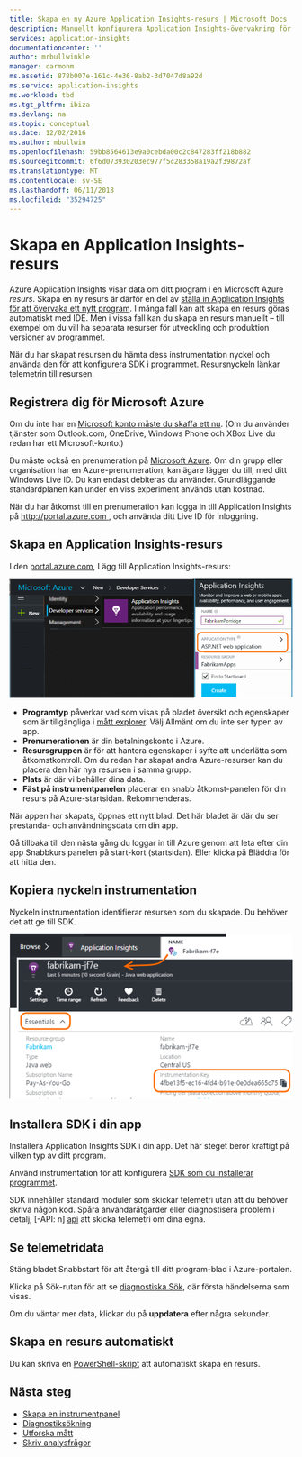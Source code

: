 ```yaml
---
title: Skapa en ny Azure Application Insights-resurs | Microsoft Docs
description: Manuellt konfigurera Application Insights-övervakning för ett nytt live program.
services: application-insights
documentationcenter: ''
author: mrbullwinkle
manager: carmonm
ms.assetid: 878b007e-161c-4e36-8ab2-3d7047d8a92d
ms.service: application-insights
ms.workload: tbd
ms.tgt_pltfrm: ibiza
ms.devlang: na
ms.topic: conceptual
ms.date: 12/02/2016
ms.author: mbullwin
ms.openlocfilehash: 59bb8564613e9a0cebda00c2c847283ff218b882
ms.sourcegitcommit: 6f6d073930203ec977f5c283358a19a2f39872af
ms.translationtype: MT
ms.contentlocale: sv-SE
ms.lasthandoff: 06/11/2018
ms.locfileid: "35294725"
---
```

# <a name="create-an-application-insights-resource"></a>Skapa en Application Insights-resurs
Azure Application Insights visar data om ditt program i en Microsoft Azure *resurs*. Skapa en ny resurs är därför en del av [ställa in Application Insights för att övervaka ett nytt program][start]. I många fall kan att skapa en resurs göras automatiskt med IDE. Men i vissa fall kan du skapa en resurs manuellt – till exempel om du vill ha separata resurser för utveckling och produktion versioner av programmet.

När du har skapat resursen du hämta dess instrumentation nyckel och använda den för att konfigurera SDK i programmet. Resursnyckeln länkar telemetrin till resursen.

## <a name="sign-up-to-microsoft-azure"></a>Registrera dig för Microsoft Azure
Om du inte har en [Microsoft konto måste du skaffa ett nu](http://live.com). (Om du använder tjänster som Outlook.com, OneDrive, Windows Phone och XBox Live du redan har ett Microsoft-konto.)

Du måste också en prenumeration på [Microsoft Azure](http://azure.com). Om din grupp eller organisation har en Azure-prenumeration, kan ägare lägger du till, med ditt Windows Live ID. Du kan endast debiteras du använder. Grundläggande standardplanen kan under en viss experiment används utan kostnad.

När du har åtkomst till en prenumeration kan logga in till Application Insights på [ http://portal.azure.com ](https://portal.azure.com), och använda ditt Live ID för inloggning.

## <a name="create-an-application-insights-resource"></a>Skapa en Application Insights-resurs
I den [portal.azure.com](https://portal.azure.com), Lägg till Application Insights-resurs:

![Klicka på Nytt, Application Insights](./media/app-insights-create-new-resource/01-new.png)

* **Programtyp** påverkar vad som visas på bladet översikt och egenskaper som är tillgängliga i [mått explorer][metrics]. Välj Allmänt om du inte ser typen av app.
* **Prenumerationen** är din betalningskonto i Azure.
* **Resursgruppen** är för att hantera egenskaper i syfte att underlätta som åtkomstkontroll. Om du redan har skapat andra Azure-resurser kan du placera den här nya resursen i samma grupp.
* **Plats** är där vi behåller dina data.
* **Fäst på instrumentpanelen** placerar en snabb åtkomst-panelen för din resurs på Azure-startsidan. Rekommenderas.

När appen har skapats, öppnas ett nytt blad. Det här bladet är där du ser prestanda- och användningsdata om din app. 

Gå tillbaka till den nästa gång du loggar in till Azure genom att leta efter din app Snabbkurs panelen på start-kort (startsidan). Eller klicka på Bläddra för att hitta den.

## <a name="copy-the-instrumentation-key"></a>Kopiera nyckeln instrumentation
Nyckeln instrumentation identifierar resursen som du skapade. Du behöver det att ge till SDK.

![Klicka på Essentials, nyckeln Instrumentation CTRL + C](./media/app-insights-create-new-resource/02-props.png)

## <a name="install-the-sdk-in-your-app"></a>Installera SDK i din app
Installera Application Insights SDK i din app. Det här steget beror kraftigt på vilken typ av ditt program. 

Använd instrumentation för att konfigurera [SDK som du installerar programmet][start].

SDK innehåller standard moduler som skickar telemetri utan att du behöver skriva någon kod. Spåra användaråtgärder eller diagnostisera problem i detalj, [-API: n] [ api] att skicka telemetri om dina egna.

## <a name="monitor"></a>Se telemetridata
Stäng bladet Snabbstart för att återgå till ditt program-blad i Azure-portalen.

Klicka på Sök-rutan för att se [diagnostiska Sök][diagnostic], där första händelserna som visas. 

Om du väntar mer data, klickar du på **uppdatera** efter några sekunder.

## <a name="creating-a-resource-automatically"></a>Skapa en resurs automatiskt
Du kan skriva en [PowerShell-skript](app-insights-powershell.md) att automatiskt skapa en resurs.

## <a name="next-steps"></a>Nästa steg
* [Skapa en instrumentpanel](app-insights-dashboards.md)
* [Diagnostiksökning](app-insights-diagnostic-search.md)
* [Utforska mått](app-insights-metrics-explorer.md)
* [Skriv analysfrågor](app-insights-analytics.md)

<!--Link references-->

[api]: app-insights-api-custom-events-metrics.md
[diagnostic]: app-insights-diagnostic-search.md
[metrics]: app-insights-metrics-explorer.md
[start]: app-insights-overview.md

